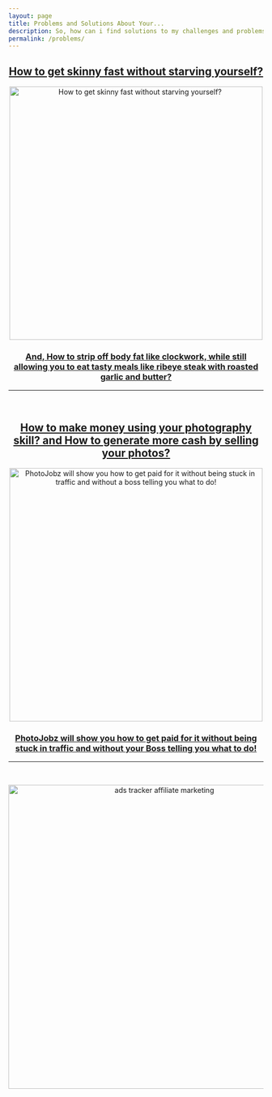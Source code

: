 ```yaml
---
layout: page
title: Problems and Solutions About Your...
description: So, how can i find solutions to my challenges and problems?
permalink: /problems/
---
```



<h2 align="center" style="color: green;">
    <a href="http://bit.ly/healthylosefat" target="_blank" rel="nofollow">
        How to get skinny fast without starving yourself?
    </a>
</h2>

<p align="center">
    <a href="http://bit.ly/healthylosefat" target="_blank" rel="nofollow">
        <img src="https://burnthefat4me.com/wp-content/uploads/2018/10/Mama.png" alt="How to get skinny fast without starving yourself?" title="How to get skinny fast without starving yourself?" width="500" />
    </a>
</p>

<h3 align="center" >
    <a href="http://bit.ly/healthylosefat" target="_blank" rel="nofollow">And, How to strip off body fat like clockwork, while still allowing you to eat tasty meals like ribeye steak with roasted garlic and butter?
    </a>
</h3>

<hr><br>

<h2 align="center" style="color: green;">
    <a href="http://bit.ly/howtosellphoto" target="_blank" rel="nofollow">
     How to make money using your photography skill? and How to generate more cash by selling your photos? 
    </a>
</h2>

<p align="center">
    <a href="http://bit.ly/howtosellphoto" target="_blank" rel="nofollow">
        <img src="https://picjumbo.com/wp-content/uploads/young-photographer-in-action-taking-a-photo-1570x1048.jpg" alt="PhotoJobz will show you how to get paid for it without being stuck in traffic and without a boss telling you what to do!" title="PhotoJobz will show you how to get paid for it without being stuck in traffic and without a boss telling you what to do!" width="500" />
    </a>
</p>

<h3 align="center" >
    <a href="http://bit.ly/howtosellphoto" target="_blank" rel="nofollow">PhotoJobz will show you how to get paid for it without being stuck in traffic and without your Boss telling you what to do!
    </a>
</h3>

<hr><br>

<p align="center">
    <a href="https://voluum.com/?rt=ssZ9gS%2FGUWUbuuGCUzSCu2UqA496YJEsegFgb%2FqQYHc2YxTZROLXfYJU676iU1V3" target="_blank" rel="nofollow">
        <img src="{{site.baseurl}}/images/affiliate-ads-tracker.jpg" alt="ads tracker affiliate marketing" title="ads tracker affiliate marketing" width="600" />
    </a>
</p>